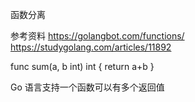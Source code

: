 函数分离

参考资料 
https://golangbot.com/functions/
https://studygolang.com/articles/11892

func sum(a, b int) int {
	return a+b 
}

Go 语言支持一个函数可以有多个返回值
